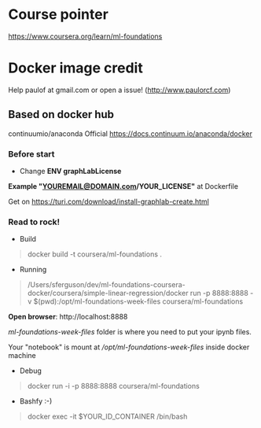# Course pointer
https://www.coursera.org/learn/ml-foundations

# Docker image credit
Help paulof at gmail.com or open a issue! (http://www.paulorcf.com)


## Based on docker hub

continuumio/anaconda
Official https://docs.continuum.io/anaconda/docker

### Before start

* Change **ENV graphLabLicense**

**Example "YOUREMAIL@DOMAIN.com/YOUR_LICENSE"** at Dockerfile

Get on https://turi.com/download/install-graphlab-create.html

### Read to rock!

* Build

> docker build -t coursera/ml-foundations .

* Running

> /Users/sferguson/dev/ml-foundations-coursera-docker/coursera/simple-linear-regression/docker run -p 8888:8888 -v $(pwd):/opt/ml-foundations-week-files coursera/ml-foundations

 **Open browser**: http://localhost:8888

 *ml-foundations-week-files* folder is where you need to put your ipynb files.

Your "notebook" is mount at */opt/ml-foundations-week-files* inside docker machine

* Debug

> docker run -i -p 8888:8888 coursera/ml-foundations

* Bashfy :-)

> docker exec -it $YOUR_ID_CONTAINER /bin/bash
